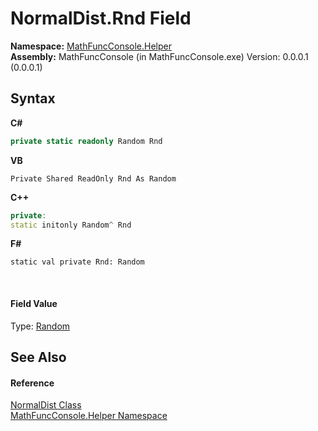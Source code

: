# NormalDist.Rnd Field
 

**Namespace:**&nbsp;<a href="f9a8a21e-a3ba-4ebe-fd07-6ca1953f5cbf">MathFuncConsole.Helper</a><br />**Assembly:**&nbsp;MathFuncConsole (in MathFuncConsole.exe) Version: 0.0.0.1 (0.0.0.1)

## Syntax

**C#**<br />
``` C#
private static readonly Random Rnd
```

**VB**<br />
``` VB
Private Shared ReadOnly Rnd As Random
```

**C++**<br />
``` C++
private:
static initonly Random^ Rnd
```

**F#**<br />
``` F#
static val private Rnd: Random
```

<br />

#### Field Value
Type: <a href="http://msdn2.microsoft.com/en-us/library/ts6se2ek" target="_blank">Random</a>

## See Also


#### Reference
<a href="71c199b8-1e1b-ed85-306c-d2f1b5959b85">NormalDist Class</a><br /><a href="f9a8a21e-a3ba-4ebe-fd07-6ca1953f5cbf">MathFuncConsole.Helper Namespace</a><br />